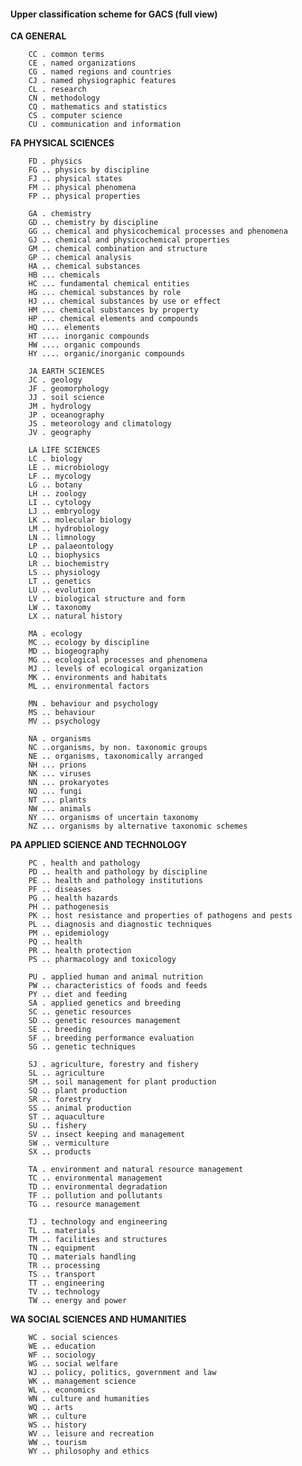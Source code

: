 #### Upper classification scheme for GACS (full view)

__CA GENERAL__  

        CC . common terms  
        CE . named organizations  
        CG . named regions and countries  
        CJ . named physiographic features  
        CL . research  
        CN . methodology  
        CQ . mathematics and statistics  
        CS . computer science  
        CU . communication and information  

__FA PHYSICAL SCIENCES__  

        FD . physics  
        FG .. physics by discipline  
        FJ .. physical states  
        FM .. physical phenomena  
        FP .. physical properties  

        GA . chemistry  
        GD .. chemistry by discipline  
        GG .. chemical and physicochemical processes and phenomena  
        GJ .. chemical and physicochemical properties  
        GM .. chemical combination and structure  
        GP .. chemical analysis  
        HA .. chemical substances  
        HB ... chemicals  
        HC ... fundamental chemical entities  
        HG ... chemical substances by role  
        HJ ... chemical substances by use or effect  
        HM ... chemical substances by property  
        HP ... chemical elements and compounds  
        HQ .... elements  
        HT .... inorganic compounds  
        HW .... organic compounds  
        HY .... organic/inorganic compounds  

        JA EARTH SCIENCES  
        JC . geology  
        JF . geomorphology  
        JJ . soil science  
        JM . hydrology  
        JP . oceanography  
        JS . meteorology and climatology  
        JV . geography  

        LA LIFE SCIENCES  
        LC . biology  
        LE .. microbiology  
        LF .. mycology  
        LG .. botany  
        LH .. zoology  
        LI .. cytology  
        LJ .. embryology  
        LK .. molecular biology  
        LM .. hydrobiology  
        LN .. limnology  
        LP .. palaeontology  
        LQ .. biophysics  
        LR .. biochemistry  
        LS .. physiology  
        LT .. genetics  
        LU .. evolution  
        LV .. biological structure and form  
        LW .. taxonomy  
        LX .. natural history  

        MA . ecology  
        MC .. ecology by discipline  
        MD .. biogeography  
        MG .. ecological processes and phenomena  
        MJ .. levels of ecological organization  
        MK .. environments and habitats  
        ML .. environmental factors  

        MN . behaviour and psychology  
        MS .. behaviour  
        MV .. psychology  

        NA . organisms  
        NC ..organisms, by non. taxonomic groups  
        NE .. organisms, taxonomically arranged  
        NH ... prions  
        NK ... viruses  
        NN ... prokaryotes  
        NQ ... fungi  
        NT ... plants  
        NW ... animals  
        NY ... organisms of uncertain taxonomy  
        NZ ... organisms by alternative taxonomic schemes  

__PA APPLIED SCIENCE AND TECHNOLOGY__  

        PC . health and pathology  
        PD .. health and pathology by discipline  
        PE .. health and pathology institutions  
        PF .. diseases  
        PG .. health hazards  
        PH .. pathogenesis  
        PK .. host resistance and properties of pathogens and pests  
        PL .. diagnosis and diagnostic techniques  
        PM .. epidemiology  
        PQ .. health  
        PR .. health protection  
        PS .. pharmacology and toxicology  

        PU . applied human and animal nutrition  
        PW .. characteristics of foods and feeds  
        PY .. diet and feeding  
        SA . applied genetics and breeding  
        SC .. genetic resources  
        SD .. genetic resources management  
        SE .. breeding  
        SF .. breeding performance evaluation  
        SG .. genetic techniques  

        SJ . agriculture, forestry and fishery  
        SL .. agriculture  
        SM .. soil management for plant production  
        SQ .. plant production  
        SR .. forestry  
        SS .. animal production  
        ST .. aquaculture  
        SU .. fishery  
        SV .. insect keeping and management  
        SW .. vermiculture  
        SX .. products  

        TA . environment and natural resource management  
        TC .. environmental management  
        TD .. environmental degradation  
        TF .. pollution and pollutants  
        TG .. resource management  

        TJ . technology and engineering  
        TL .. materials  
        TM .. facilities and structures  
        TN .. equipment  
        TQ .. materials handling  
        TR .. processing  
        TS .. transport  
        TT .. engineering  
        TV .. technology  
        TW .. energy and power  

__WA SOCIAL SCIENCES AND HUMANITIES__  

        WC . social sciences  
        WE .. education  
        WF .. sociology  
        WG .. social welfare  
        WJ .. policy, politics, government and law  
        WK .. management science  
        WL .. economics  
        WN . culture and humanities  
        WQ .. arts  
        WR .. culture  
        WS .. history  
        WV .. leisure and recreation  
        WW .. tourism  
        WY .. philosophy and ethics  

